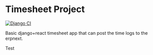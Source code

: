 # Timesheet Project

[![Django CI](https://github.com/dimasciput/core/actions/workflows/django.yml/badge.svg)](https://github.com/dimasciput/core/actions/workflows/django.yml)

Basic django+react timesheet app that can post the time logs to the erpnext. 

Test

